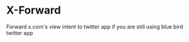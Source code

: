 # X-Forward
Forward x.com's view intent to twitter app if you are still using blue bird twitter app 
